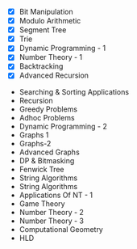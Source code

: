 - [x] Bit Manipulation
- [x] Modulo Arithmetic
- [x] Segment Tree
- [x] Trie 
- [x] Dynamic Programming - 1
- [x] Number Theory - 1
- [x] Backtracking
- [x] Advanced Recursion

- Searching & Sorting Applications
- Recursion
- Greedy Problems
- Adhoc Problems
- Dynamic Programming - 2
- Graphs 1
- Graphs-2
- Advanced Graphs
- DP & Bitmasking
- Fenwick Tree
- String Algorithms
- String Algorithms
- Applications Of NT - 1
- Game Theory
- Number Theory - 2
- Number Theory - 3
- Computational Geometry
- HLD